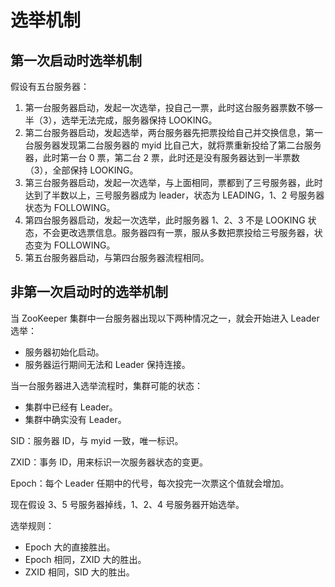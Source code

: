 # 选举机制

## 第一次启动时选举机制

假设有五台服务器：

1. 第一台服务器启动，发起一次选举，投自己一票，此时这台服务器票数不够一半（3），选举无法完成，服务器保持 LOOKING。
2. 第二台服务器启动，发起选举，两台服务器先把票投给自己并交换信息，第一台服务器发现第二台服务器的 myid 比自己大，就将票重新投给了第二台服务器，此时第一台 0 票，第二台 2 票，此时还是没有服务器达到一半票数（3），全部保持 LOOKING。
3. 第三台服务器启动，发起一次选举，与上面相同，票都到了三号服务器，此时达到了半数以上，三号服务器成为 leader，状态为 LEADING，1、2 号服务器状态为 FOLLOWING。
4. 第四台服务器启动，发起一次选举，此时服务器 1、2、3 不是 LOOKING 状态，不会更改选票信息。服务器四有一票，服从多数把票投给三号服务器，状态变为 FOLLOWING。
5. 第五台服务器启动，与第四台服务器流程相同。

## 非第一次启动时的选举机制

当 ZooKeeper 集群中一台服务器出现以下两种情况之一，就会开始进入 Leader 选举：

- 服务器初始化启动。
- 服务器运行期间无法和 Leader 保持连接。

当一台服务器进入选举流程时，集群可能的状态：

- 集群中已经有 Leader。
- 集群中确实没有 Leader。

SID：服务器 ID，与 myid 一致，唯一标识。

ZXID：事务 ID，用来标识一次服务器状态的变更。

Epoch：每个 Leader 任期中的代号，每次投完一次票这个值就会增加。

现在假设 3、5 号服务器掉线，1、2、4 号服务器开始选举。

选举规则：

- Epoch 大的直接胜出。
- Epoch 相同，ZXID 大的胜出。
- ZXID 相同，SID 大的胜出。
